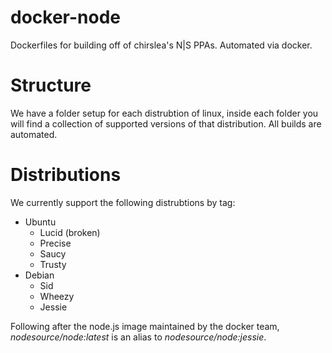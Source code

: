 docker-node
===

Dockerfiles for building off of chirslea's N|S PPAs. Automated via docker.

# Structure

We have a folder setup for each distrubtion of linux, inside each folder you will find a collection of supported versions of that distribution. All builds are automated.

# Distributions
We currently support the following distrubtions by tag:

* Ubuntu
  * Lucid (broken)
  * Precise
  * Saucy
  * Trusty
* Debian
  * Sid
  * Wheezy
  * Jessie

Following after the node.js image maintained by the docker team, _nodesource/node:latest_ is an alias to _nodesource/node:jessie_.
